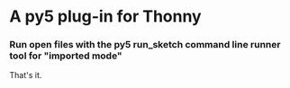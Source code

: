 # A py5 plug-in for Thonny

### Run open files with the py5 run_sketch command line runner tool for "imported mode"

That's it.
